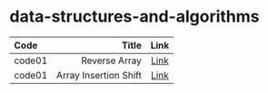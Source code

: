 # data-structures-and-algorithms


|Code         |Title                                    | Link                                            |
|:---         | ---:                                    | :---:                                           |
|code01       | Reverse Array                           |[Link](./arrayrev/ChallengeREADME.md)            |
|code01       | Array Insertion Shift                   |[Link](./array-insert-shift/ChallengeReadne2.md) |
